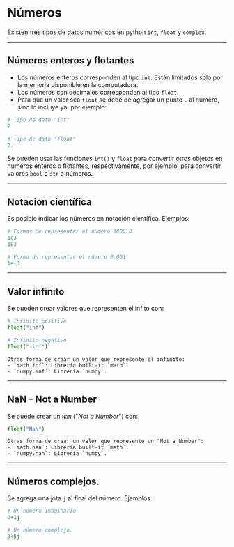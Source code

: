 # Números

Existen tres tipos de datos numéricos en python `int`, `float` y `complex`. 

---
## Números enteros y flotantes

- Los números enteros corresponden al tipo `int`. Están limitados solo por la memoria disponible en la computadora.
- Los números con decimales corresponden al tipo `float`.
- Para que un valor sea `float` se debe de agregar un punto `.` al número, sino lo incluye ya, por ejemplo:
```python
# Tipo de dato "int"
2

# Tipo de dato "float"
2.
```

Se pueden usar las funciones `int()` y `float` para convertir otros objetos en números enteros o flotantes, respectivamente, por ejemplo, para convertir valores `bool` o `str` a números.

---
## Notación científica

Es posible indicar los números en notación científica. Ejemplos:

```python
# Formas de representar el número 1000.0
1e3
1E3 

# Forma de representar el número 0.001
1e-3
```

---
## Valor infinito

Se pueden crear valores que representen el infito con:

```python
# Infinito positivo
float("inf")

# Infinito negativo
float("-inf")
```

```{note}
Otras forma de crear un valor que represente el infinito:
- `math.inf`: Librería built-it `math`.
- `numpy.inf`: Librería `numpy`.
```

---
## NaN - Not a Number

Se puede crear un `NaN` ("_Not a Number_") con:
```python
float("NaN")
```

```{note}
Otras forma de crear un valor que represente un "Not a Number":
- `math.nan`: Librería built-it `math`.
- `numpy.nan`: Librería `numpy`.
```

---
## Números complejos. 

Se agrega una jota `j` al final del número. Ejemplos:
```python
# Un número imaginario.
0+1j 

# Un número complejo.
3+5j
```